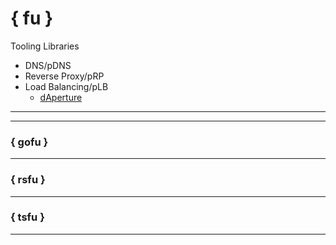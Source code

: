 # { fu }
Tooling Libraries
- DNS/pDNS
- Reverse Proxy/pRP
- Load Balancing/pLB
  - [dAperture](https://blog.twitter.com/engineering/en_us/topics/infrastructure/2019/daperture-load-balancer)
---
---
### { gofu }
---
### { rsfu }
---
### { tsfu }
---
